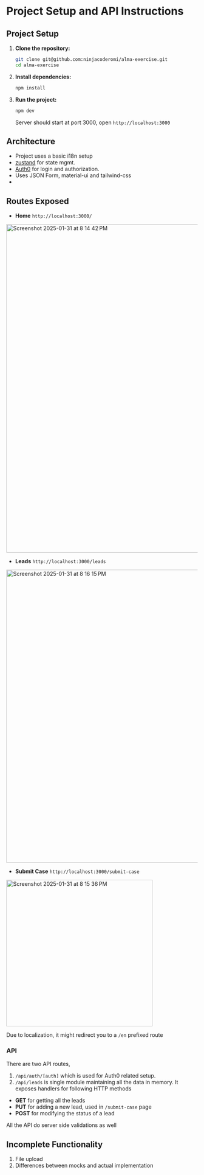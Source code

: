# Project Setup and API Instructions

## Project Setup

1. **Clone the repository:**
   ```sh
   git clone git@github.com:ninjacoderomi/alma-exercise.git
   cd alma-exercise
   ```

2. **Install dependencies:**
   ```sh
   npm install
   ```
3. **Run the project:**
   ```sh
   npm dev
   ```
   Server should start at port 3000, open `http://localhost:3000`
 ## Architecture
  * Project uses a basic i18n setup
  * [zustand](https://zustand.docs.pmnd.rs/getting-started/introduction) for state mgmt.  
  * [Auth0](https://auth0.com/) for login and authorization.
  * Uses JSON Form, material-ui and tailwind-css
  * 
 
## Routes Exposed
* **Home** `http://localhost:3000/`
 <img width="863" alt="Screenshot 2025-01-31 at 8 14 42 PM" src="https://github.com/user-attachments/assets/3b2b651a-0e07-4a0a-bea4-7e200f76fa81" />

* **Leads** `http://localhost:3000/leads` 
<img width="770" alt="Screenshot 2025-01-31 at 8 16 15 PM" src="https://github.com/user-attachments/assets/13d716c2-ffb5-4f7f-b912-5e3a601edce8" />

* **Submit Case** `http://localhost:3000/submit-case` 

<img width="385" alt="Screenshot 2025-01-31 at 8 15 36 PM" src="https://github.com/user-attachments/assets/455c3c47-8e71-4ca4-a05b-a6bcdb4a7e3b" />

 Due to localization, it might redirect you to a `/en` prefixed route
### API
 There are two API routes,
 1. `/api/auth/[auth]` which is used for Auth0 related setup.
 1. `/api/leads` is single module maintaining all the data in memory. It exposes handlers for following HTTP methods
   * **GET** for getting all the leads
   * **PUT** for adding a new lead, used in `/submit-case` page
   * **POST** for modifying the status of a lead

All the API do server side validations as well

## Incomplete Functionality
1. File upload
1. Differences between mocks and actual implementation



